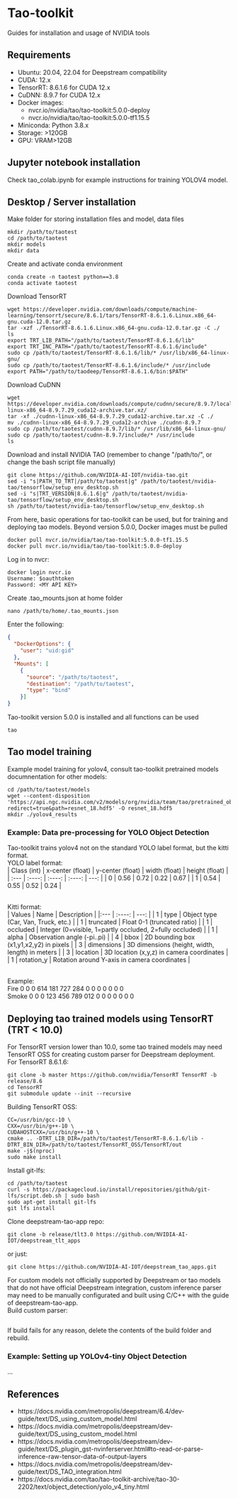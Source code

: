 # Tao-toolkit
Guides for installation and usage of NVIDIA tools

## Requirements
<p>
<ul>
<li>Ubuntu: 20.04, 22.04 for Deepstream compatibility </li>
<li>CUDA: 12.x </li>
<li>TensorRT: 8.6.1.6 for CUDA 12.x</li>
<li>CuDNN: 8.9.7 for CUDA 12.x </li>
<li>Docker images: 
<ul>
<li>nvcr.io/nvidia/tao/tao-toolkit:5.0.0-deploy </li>
<li>nvcr.io/nvidia/tao/tao-toolkit:5.0.0-tf1.15.5 </li>
</ul>
</li>
<li>Miniconda: Python 3.8.x </li>
<li>Storage: >120GB </li>
<li>GPU: VRAM>12GB </l>
</ul>
</p>


## Jupyter notebook installation
<p>
Check tao_colab.ipynb for example instructions for training YOLOV4 model.
</p>

## Desktop / Server installation

Make folder for storing installation files and model, data files <br>
```shell
mkdir /path/to/taotest
cd /path/to/taotest
mkdir models
mkdir data
```

Create and activate conda environment
```shell
conda create -n taotest python==3.8
conda activate taotest
```

Download TensorRT
```shell
wget https://developer.nvidia.com/downloads/compute/machine-learning/tensorrt/secure/8.6.1/tars/TensorRT-8.6.1.6.Linux.x86_64-gnu.cuda-12.0.tar.gz
tar -xzf ./TensorRT-8.6.1.6.Linux.x86_64-gnu.cuda-12.0.tar.gz -C ./
ls
export TRT_LIB_PATH="/path/to/taotest/TensorRT-8.6.1.6/lib"
export TRT_INC_PATH="/path/to/taotest/TensorRT-8.6.1.6/include"
sudo cp /path/to/taotest/TensorRT-8.6.1.6/lib/* /usr/lib/x86_64-linux-gnu/
sudo cp /path/to/taotest/TensorRT-8.6.1.6/include/* /usr/include
export PATH="/path/to/taodeep/TensorRT-8.6.1.6/bin:$PATH"
```

Download CuDNN
```shell
wget https://developer.nvidia.com/downloads/compute/cudnn/secure/8.9.7/local_installers/12.x/cudnn-linux-x86_64-8.9.7.29_cuda12-archive.tar.xz/
tar -xf ./cudnn-linux-x86_64-8.9.7.29_cuda12-archive.tar.xz -C ./
mv ./cudnn-linux-x86_64-8.9.7.29_cuda12-archive ./cudnn-8.9.7
sudo cp /path/to/taotest/cudnn-8.9.7/lib/* /usr/lib/x86_64-linux-gnu/
sudo cp /path/to/taotest/cudnn-8.9.7/include/* /usr/include
ls
```

Download and install NVIDIA TAO (remember to change "/path/to/", or change the bash script file manually)
```shell
git clone https://github.com/NVIDIA-AI-IOT/nvidia-tao.git
sed -i "s|PATH_TO_TRT|/path/to/taotest|g" /path/to/taotest/nvidia-tao/tensorflow/setup_env_desktop.sh
sed -i "s|TRT_VERSION|8.6.1.6|g" /path/to/taotest/nvidia-tao/tensorflow/setup_env_desktop.sh
sh /path/to/taotest/nvidia-tao/tensorflow/setup_env_desktop.sh
```

From here, basic operations for tao-toolkit can be used, but for training and deploying tao models. Beyond version 5.0.0, Docker images must be pulled
```shell
docker pull nvcr.io/nvidia/tao/tao-toolkit:5.0.0-tf1.15.5
docker pull nvcr.io/nvidia/tao/tao-toolkit:5.0.0-deploy
```

Log in to nvcr:
```shell
docker login nvcr.io
Username: $oauthtoken
Password: <MY API KEY>
```

Create .tao_mounts.json at home folder
```shell
nano /path/to/home/.tao_mounts.json
```
Enter the following:
```json
{
  "DockerOptions": {
    "user": "uid:gid"
  },
  "Mounts": [
    {
      "source": "/path/to/taotest",
      "destination": "/path/to/taotest",
      "type": "bind" 
    }]
}
```
Tao-toolkit version 5.0.0 is installed and all functions can be used
```shell
tao
```

## Tao model training

Example model training for yolov4, consult tao-toolkit pretrained models documnentation for other models:
```shell
cd /path/to/taotest/models
wget --content-disposition 'https://api.ngc.nvidia.com/v2/models/org/nvidia/team/tao/pretrained_object_detection/resnet18/files?redirect=true&path=resnet_18.hdf5' -O resnet_18.hdf5
mkdir ./yolov4_results
```

### Example: Data pre-processing for YOLO Object Detection

Tao-toolkit trains yolov4 not on the standard YOLO label format, but the kitti format. <br>
YOLO label format: <br>
| Class (int) | x-center (float) | y-center (float) | width (float) | height (float) |
| :---        |    :----:        |          :----:  | :----:        | ---:           |
| 0           | 0.56             | 0.72             | 0.22          | 0.67           |
| 1           | 0.54             | 0.55             | 0.52          | 0.24           |

<br>Kitti format: <br>
| Values | Name       | Description                                              |
|:---    | :----:     | ---:                                                     | 
| 1      | type       | Object type (Car, Van, Truck, etc.)                      |
| 1      | truncated  | Float 0-1 (truncated ratio)                              |
| 1      | occluded   | Integer (0=visible, 1=partly occluded, 2=fully occluded) |
| 1      | alpha      | Observation angle (-pi..pi)                              |
| 4      | bbox       | 2D bounding box (x1,y1,x2,y2) in pixels                  |
| 3      | dimensions | 3D dimensions (height, width, length) in meters          |
| 3      | location   | 3D location (x,y,z) in camera coordinates                |
| 1      | rotation_y | Rotation around Y-axis in camera coordinates             |

<br>Example: <br>
Fire 0 0 0 614 181 727 284 0 0 0 0 0 0 0 <br>
Smoke 0 0 0 123 456 789 012 0 0 0 0 0 0 0

## Deploying tao trained models using TensorRT (TRT < 10.0)

For TensorRT version lower than 10.0, some tao trained models may need TensorRT OSS for creating custom parser for Deepstream deployment. <br>
For TensorRT 8.6.1.6:
```shell
git clone -b master https://github.com/nvidia/TensorRT TensorRT -b release/8.6
cd TensorRT
git submodule update --init --recursive
```

Building TensorRT OSS:
```shell
CC=/usr/bin/gcc-10 \
CXX=/usr/bin/g++-10 \
CUDAHOSTCXX=/usr/bin/g++-10 \
cmake .. -DTRT_LIB_DIR=/path/to/taotest/TensorRT-8.6.1.6/lib -DTRT_BIN_DIR=/path/to/taotest/TensorRT_OSS/TensorRT/out
make -j$(nproc)
sudo make install
```
Install git-lfs:
```shell
cd /path/to/taotest
curl -s https://packagecloud.io/install/repositories/github/git-lfs/script.deb.sh | sudo bash
sudo apt-get install git-lfs
git lfs install
```
Clone deepstream-tao-app repo:
```shell
git clone -b release/tlt3.0 https://github.com/NVIDIA-AI-IOT/deepstream_tlt_apps
```
or just:
```shell
git clone https://github.com/NVIDIA-AI-IOT/deepstream_tao_apps.git
```

For custom models not officially supported by Deepstream or tao models that do not have official Deepstream integration, custom inference parser may need to be manually configurated and built using C/C++ with the guide of deepstream-tao-app.
<br>
Build custom parser:
```shell

```

If build fails for any reason, delete the contents of the build folder and rebuild.

### Example: Setting up YOLOv4-tiny Object Detection
...


## References
<ul>
<li>
https://docs.nvidia.com/metropolis/deepstream/6.4/dev-guide/text/DS_using_custom_model.html
</li>
<li>
https://docs.nvidia.com/metropolis/deepstream/dev-guide/text/DS_using_custom_model.html
</li>
<li>
https://docs.nvidia.com/metropolis/deepstream/dev-guide/text/DS_plugin_gst-nvinferserver.html#to-read-or-parse-inference-raw-tensor-data-of-output-layers
</li>
<li>
https://docs.nvidia.com/metropolis/deepstream/dev-guide/text/DS_TAO_integration.html
</li>
<li>
https://docs.nvidia.com/tao/tao-toolkit-archive/tao-30-2202/text/object_detection/yolo_v4_tiny.html
</li>
</ul>